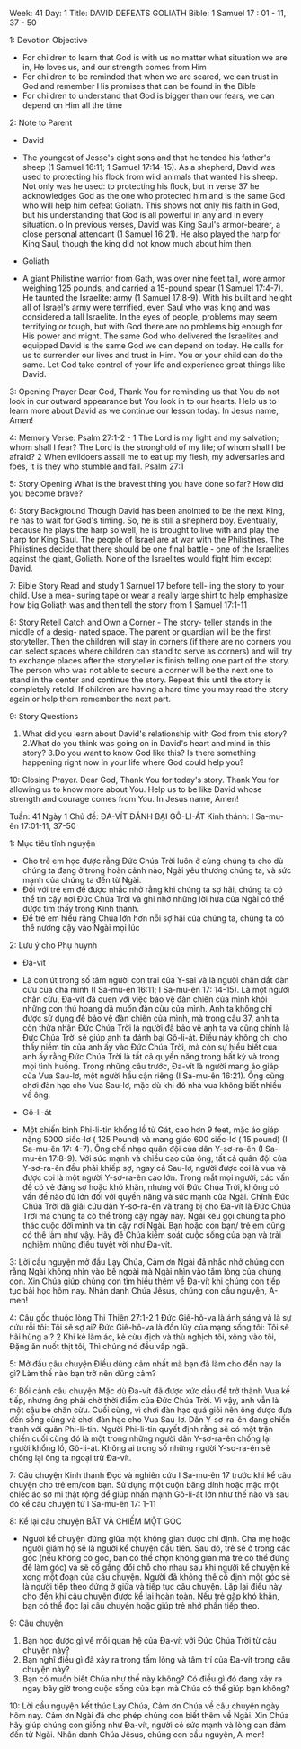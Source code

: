 Week: 41
Day: 1
Title: DAVID DEFEATS GOLIATH
Bible: 1 Samuel 17 : 01 - 11, 37 - 50

1: Devotion Objective
- For children to learn that God is with us no matter what situation we are in, He loves us, and our strength comes from Him
- For children to be reminded that when we are scared, we can trust in God and remember His promises that can be found in the Bible
- For children to understand that God is bigger than our fears, we can depend on Him all the time

2: Note to Parent
* David
- The youngest of Jesse's eight sons and that he tended his father's sheep (1 Samuel 16:11; 1 Samuel 17:14-15). As a shepherd, David was used to protecting his flock from wild animals that wanted his sheep. Not only was he used: to protecting his flock, but in verse 37 he acknowledges God as the one who protected him and is the same God who will help him defeat Goliath. This shows not only his faith in God, but his understanding that God is all powerful in any and in every situation. o In previous verses, David was King Saul's armor-bearer, a close personal attendant (1 Samuel 16:21). He also played the harp for King Saul, though the king did not know much about him then.
* Goliath
- A giant Philistine warrior from Gath, was over nine feet tall, wore armor weighing 125 pounds, and carried a 15-pound spear (1 Samuel 17:4-7). He taunted the Israelite: army (1 Samuel 17:8-9). With his built and height all of Israel's army were terrified, even Saul who was king and was considered a tall Israelite. In the eyes of people, problems may seem terrifying or tough, but with God there are no problems big enough for His power and might. The same God who delivered the Israelites and equipped David is the same God we can depend on today. He calls for us to surrender our lives and trust in Him. You or your child can do the same. Let God take control of your life and experience great things like David.

3: Opening Prayer
Dear God, Thank You for reminding us that You do not look in our outward appearance but You look in to our hearts. Help us to learn more about David as we continue our lesson today. In Jesus name, Amen!

4: Memory Verse:
Psalm 27:1-2 - 1 The Lord is my light and my salvation; whom shall I fear? The Lord is the stronghold of my life; of whom shall I be afraid? 2 When evildoers assail me to eat up my flesh, my adversaries and foes, it is they who stumble and fall. Psalm 27:1

5: Story Opening
What is the bravest thing you have done so far? How did you become brave?

6: Story Background
Though David has been anointed to be the next King, he has to wait for God's timing. So, he is still a shepherd boy. Eventually, because he plays the harp so well, he is brought to live with and play the harp for King Saul. The people of Israel are at war with the Philistines. The Philistines decide that there should be one final battle - one of the Israelites against the giant, Goliath. None of the Israelites would fight him except David.

7: Bible Story
Read and study 1 Sarnuel 17 before tell- ing the story to your child. Use a mea- suring tape or wear a really large shirt to help emphasize how big Goliath was and then tell the story from 1 Samuel 17:1-11

8: Story Retell
Catch and Own a Corner - The story- teller stands in the middle of a desig- nated space. The parent or guardian will be the first storyteller. Then the children will stay in corners (if there are no corners you can select spaces where children can stand to serve as corners) and will try to exchange places after the storyteller is finish telling one part of the story. The person who was not able to secure a corner will be the next one to stand in the center and continue the story. Repeat this until the story is completely retold. If children are having a hard time you may read the story again or help them remember the next part.


9: Story Questions
1. What did you learn about David's relationship with God from this story?
2.What do you think was going on in David's heart and mind in this story?
3.Do you want to know God like this? Is there something happening right now in your life where God could help you?

10: Closing Prayer.
Dear God, Thank You for today's story. Thank You for allowing us to know more about You. Help us to be like David whose strength and courage comes from You. In Jesus name, Amen!


Tuần: 41
Ngày 1
Chủ đề: ĐA-VÍT ĐÁNH BẠI GÔ-LI-ÁT
Kinh thánh: I Sa-mu-ên 17:01-11, 37-50

1: Mục tiêu tĩnh nguyện
- Cho trẻ em học được rằng Đức Chúa Trời luôn ở cùng chúng ta cho dù chúng ta đang ở trong hoàn cảnh nào, Ngài yêu thương chúng ta, và sức mạnh của chúng ta đến từ Ngài.
- Đối với trẻ em để được nhắc nhở rằng khi chúng ta sợ hãi, chúng ta có thể tin cậy nơi Đức Chúa Trời và ghi nhớ những lời hứa của Ngài có thể được tìm thấy trong Kinh thánh.
- Để trẻ em hiểu rằng Chúa lớn hơn nỗi sợ hãi của chúng ta, chúng ta có thể nương cậy vào Ngài mọi lúc

2: Lưu ý cho Phụ huynh
* Đa-vít
- Là con út trong số tám người con trai của Y-sai và là người chăn dắt đàn cừu của cha mình (I Sa-mu-ên 16:11; I Sa-mu-ên 17: 14-15). Là một người chăn cừu, Đa-vít đã quen với việc bảo vệ đàn chiên của mình khỏi những con thú hoang dã muốn đàn cừu của mình. Anh ta không chỉ được sử dụng để bảo vệ đàn chiên của mình, mà trong câu 37, anh ta còn thừa nhận Đức Chúa Trời là người đã bảo vệ anh ta và cũng chính là Đức Chúa Trời sẽ giúp anh ta đánh bại Gô-li-át. Điều này không chỉ cho thấy niềm tin của anh ấy vào Đức Chúa Trời, mà còn sự hiểu biết của anh ấy rằng Đức Chúa Trời là tất cả quyền năng trong bất kỳ và trong mọi tình huống. Trong những câu trước, Đa-vít là người mang áo giáp của Vua Sau-lơ, một người hầu cận riêng (I Sa-mu-ên 16:21). Ông cũng chơi đàn hạc cho Vua Sau-lơ, mặc dù khi đó nhà vua không biết nhiều về ông.
* Gô-li-át
- Một chiến binh Phi-li-tin khổng lồ từ Gát, cao hơn 9 feet, mặc áo giáp nặng 5000 siếc-lơ ( 125 Pound) và mang giáo 600 siếc-lơ ( 15 pound) (I Sa-mu-ên 17: 4-7). Ông chế nhạo quân đội của dân Y-sơ-ra-ên (I Sa-mu-ên 17:8-9). Với sức mạnh và chiều cao của ông, tất cả quân đội của Y-sơ-ra-ên đều phải khiếp sợ, ngay cả Sau-lơ, người được coi là vua và được coi là một người Y-sơ-ra-ên cao lớn. Trong mắt mọi người, các vấn đề có vẻ đáng sợ hoặc khó khăn, nhưng với Đức Chúa Trời, không có vấn đề nào đủ lớn đối với quyền năng và sức mạnh của Ngài. Chính Đức Chúa Trời đã giải cứu dân Y-sơ-ra-ên và trang bị cho Đa-vít là Đức Chúa Trời mà chúng ta có thể trông cậy ngày nay. Ngài kêu gọi chúng ta phó thác cuộc đời mình và tin cậy nơi Ngài. Bạn hoặc con bạn/ trẻ em cũng có thể làm như vậy. Hãy để Chúa kiểm soát cuộc sống của bạn và trải nghiệm những điều tuyệt vời như Đa-vít.

3: Lời cầu nguyện mở đầu
Lạy Chúa, Cảm ơn Ngài đã nhắc nhở chúng con rằng Ngài không nhìn vào bề ngoài mà Ngài nhìn vào tấm lòng của chúng con. Xin Chúa giúp chúng con tìm hiểu thêm về Đa-vít khi chúng con tiếp tục bài học hôm nay. Nhân danh Chúa Jêsus, chúng con cầu nguyện, A-men!

4: Câu gốc thuộc lòng
Thi Thiên 27:1-2
1 Đức Giê-hô-va là ánh sáng và là sự cứu rỗi tôi: Tôi sẽ sợ ai? Đức Giê-hô-va là đồn lũy của mạng sống tôi: Tôi sẽ hãi hùng ai? 2 Khi kẻ làm ác, kẻ cừu địch và thù nghịch tôi, xông vào tôi, Đặng ăn nuốt thịt tôi, Thì chúng nó đều vấp ngã.

5: Mở đầu câu chuyện
Điều dũng cảm nhất mà bạn đã làm cho đến nay là gì?
Làm thế nào bạn trở nên dũng cảm?

6: Bối cảnh câu chuyện
Mặc dù Đa-vít đã được xức dầu để trở thành Vua kế tiếp, nhưng ông phải chờ thời điểm của Đức Chúa Trời. Vì vậy, anh vẫn là một cậu bé chăn cừu. Cuối cùng, vì chơi đàn hạc quá giỏi nên ông được đưa đến sống cùng và chơi đàn hạc cho Vua Sau-lơ. Dân Y-sơ-ra-ên đang chiến tranh với quân Phi-li-tin. Người Phi-li-tin quyết định rằng sẽ có một trận chiến cuối cùng đó là một trong những người dân  Y-sơ-ra-ên chống lại người khổng lồ, Gô-li-át. Không ai trong số những người Y-sơ-ra-ên sẽ chống lại ông ta ngoại trừ Đa-vít.

7: Câu chuyện Kinh thánh
Đọc và nghiên cứu I Sa-mu-ên 17 trước khi kể câu chuyện cho trẻ em/con bạn. Sử dụng một cuộn băng dính hoặc mặc một chiếc áo sơ mi thật rộng để giúp nhấn mạnh Gô-li-át lớn như thế nào và sau đó kể câu chuyện từ I Sa-mu-ên 17: 1-11

8: Kể lại câu chuyện
BĂT VÀ CHIẾM MỘT GÓC
- Người kể chuyện đứng giữa một không gian được chỉ định. Cha mẹ hoặc người giám hộ sẽ là người kể chuyện đầu tiên. Sau đó, trẻ sẽ ở trong các góc (nếu không có góc, bạn có thể chọn không gian mà trẻ có thể đứng để làm góc) và sẽ cố gắng đổi chỗ cho nhau sau khi người kể chuyện kể xong một đoạn của câu chuyện. Người đã không thể cố định một góc sẽ là người tiếp theo đứng ở giữa và tiếp tục câu chuyện. Lặp lại điều này cho đến khi câu chuyện được kể lại hoàn toàn. Nếu trẻ gặp khó khăn, bạn có thể đọc lại câu chuyện hoặc giúp trẻ nhớ phần tiếp theo.


9: Câu chuyện
1. Bạn học được gì về mối quan hệ của Đa-vít với Đức Chúa Trời từ câu chuyện này?
2. Bạn nghĩ điều gì đã xảy ra trong tấm lòng và tâm trí của Đa-vít trong câu chuyện này?
3. Bạn có muốn biết Chúa như thế này không? Có điều gì đó đang xảy ra ngay bây giờ trong cuộc sống của bạn mà Chúa có thể giúp bạn không?

10: Lời cầu nguyện kết thúc
Lạy Chúa, Cảm ơn Chúa về câu chuyện ngày hôm nay. Cảm ơn Ngài đã cho phép chúng con biết thêm về Ngài. Xin Chúa hãy giúp chúng con giống như Đa-vít, người có sức mạnh và lòng can đảm đến từ Ngài. Nhân danh Chúa Jêsus, chúng con cầu nguyện, A-men!
